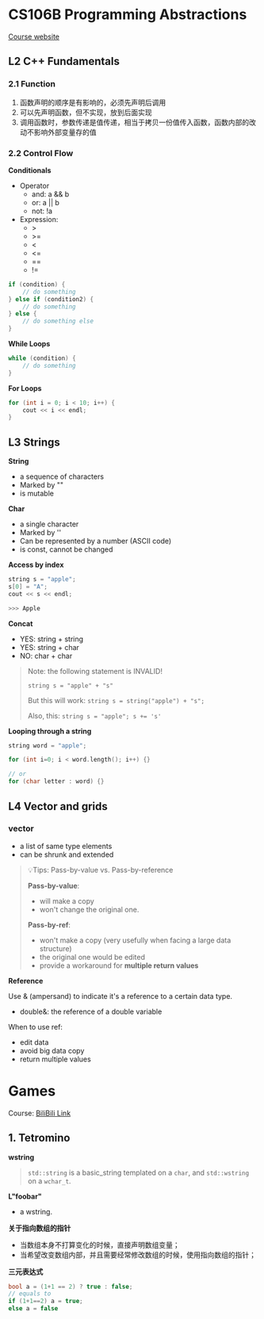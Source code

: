 # CS106B Programming Abstractions

[Course website](https://web.stanford.edu/class/archive/cs/cs106b/cs106b.1238/)

## L2 C++ Fundamentals

### 2.1 Function

1. 函数声明的顺序是有影响的，必须先声明后调用
2. 可以先声明函数，但不实现，放到后面实现
3. 调用函数时，参数传递是值传递，相当于拷贝一份值传入函数，函数内部的改动不影响外部变量存的值

### 2.2 Control Flow

**Conditionals**

- Operator
  - and: a && b
  - or: a || b
  - not: !a
- Expression:
  - \>
  - \>=
  - <
  - <=
  - ==
  - !=

```cpp
if (condition) {
    // do something
} else if (condition2) {
    // do something
} else {
    // do something else
}
```

**While Loops**

```cpp
while (condition) {
    // do something
}
```

**For Loops**

```cpp
for (int i = 0; i < 10; i++) {
    cout << i << endl;
}
```

## L3 Strings

**String**

- a sequence of characters
- Marked by ""
- is mutable

**Char**

- a single character
- Marked by ''
- Can be represented by a number (ASCII code)
- is const, cannot be changed

**Access by index**

```cpp
string s = "apple";
s[0] = "A";
cout << s << endl;

>>> Apple
```

**Concat**

- YES: string + string
- YES: string + char
- NO: char + char

> Note: the following statement is INVALID!
>
> `string s = "apple" + "s"`
> 
> But this will work:
> `string s = string("apple") + "s";`
> 
> Also, this: `string s = "apple"; s += 's'`

**Looping through a string**

```cpp
string word = "apple";

for (int i=0; i < word.length(); i++) {}

// or
for (char letter : word) {}
```

## L4 Vector and grids

### vector

- a list of same type elements
- can be shrunk and extended

> 💡Tips: Pass-by-value vs. Pass-by-reference
> 
> **Pass-by-value**:
> - will make a copy
> - won't change the original one.
> 
> **Pass-by-ref**:
> - won't make a copy (very usefully when facing a large data structure)
> - the original one would be edited
> - provide a workaround for **multiple return values**

**Reference**

Use & (ampersand) to indicate it's a reference to a certain data type.

- double&: the reference of a double variable

When to use ref:

- edit data
- avoid big data copy
- return multiple values

# Games

Course: [BiliBili Link](https://www.bilibili.com/video/BV16h4y1d766/?spm_id_from=333.880.my_history.page.click&vd_source=0f6b43e09abf3b0bbe74b006f5977c60)

## 1. Tetromino

**wstring**

> `std::string` is a basic_string templated on a `char`, 
> and `std::wstring` on a `wchar_t`.

**L"foobar"** 

- a wstring.

**关于指向数组的指针**

- 当数组本身不打算变化的时候，直接声明数组变量；
- 当希望改变数组内部，并且需要经常修改数组的时候，使用指向数组的指针；

**三元表达式**

```c++
bool a = (1+1 == 2) ? true : false;
// equals to
if (1+1==2) a = true;
else a = false
```

